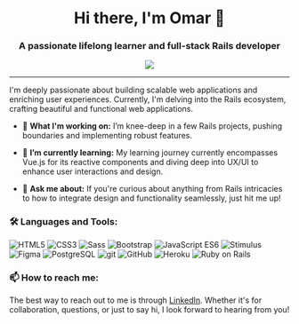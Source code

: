 <h1 align="center">Hi there, I'm Omar 👋</h1>
<h3 align="center">A passionate lifelong learner and full-stack Rails developer</h3>

<p align="center">
  <a href="https://www.linkedin.com/in/omar-haizoun/"><img src="https://img.shields.io/badge/LinkedIn-Omar%20Haizoun-blue?style=flat-square&logo=linkedin"></a>
</p>

---

I'm deeply passionate about building scalable web applications and enriching user experiences. Currently, I'm delving into the Rails ecosystem, crafting beautiful and functional web applications.

- 🔭 **What I'm working on:** I’m knee-deep in a few Rails projects, pushing boundaries and implementing robust features.

- 🌱 **I’m currently learning:** My learning journey currently encompasses Vue.js for its reactive components and diving deep into UX/UI to enhance user interactions and design.

- 💬 **Ask me about:** If you're curious about anything from Rails intricacies to how to integrate design and functionality seamlessly, just hit me up!

### 🛠️ Languages and Tools:

<div>
  <img src="https://img.shields.io/badge/HTML5-E34F26?style=for-the-badge&logo=html5&logoColor=white" alt="HTML5">
  <img src="https://img.shields.io/badge/CSS3-1572B6?style=for-the-badge&logo=css3&logoColor=white" alt="CSS3">
  <img src="https://img.shields.io/badge/Sass-CC6699?style=for-the-badge&logo=sass&logoColor=white" alt="Sass">
  <img src="https://img.shields.io/badge/Bootstrap-563D7C?style=for-the-badge&logo=bootstrap&logoColor=white" alt="Bootstrap">
  <img src="https://img.shields.io/badge/JavaScript_ES6-F7DF1E?style=for-the-badge&logo=javascript&logoColor=black" alt="JavaScript ES6">
  <img src="https://img.shields.io/badge/Stimulus-77A4BD?style=for-the-badge&logo=stimulus&logoColor=white" alt="Stimulus">
  <img src="https://img.shields.io/badge/Figma-F24E1E?style=for-the-badge&logo=figma&logoColor=white" alt="Figma">
  <img src="https://img.shields.io/badge/PostgreSQL-4169E1?style=for-the-badge&logo=postgresql&logoColor=white" alt="PostgreSQL">
  <img src="https://img.shields.io/badge/git-F05032?style=for-the-badge&logo=git&logoColor=white" alt="git">
  <img src="https://img.shields.io/badge/GitHub-100000?style=for-the-badge&logo=github&logoColor=white" alt="GitHub">
  <img src="https://img.shields.io/badge/Heroku-430098?style=for-the-badge&logo=heroku&logoColor=white" alt="Heroku">
  <img src="https://img.shields.io/badge/Ruby_on_Rails-CC0000?style=for-the-badge&logo=ruby-on-rails&logoColor=white" alt="Ruby on Rails">
</div>

### 📫 How to reach me:

The best way to reach out to me is through [LinkedIn](https://www.linkedin.com/in/omar-haizoun/). Whether it's for collaboration, questions, or just to say hi, I look forward to hearing from you!

